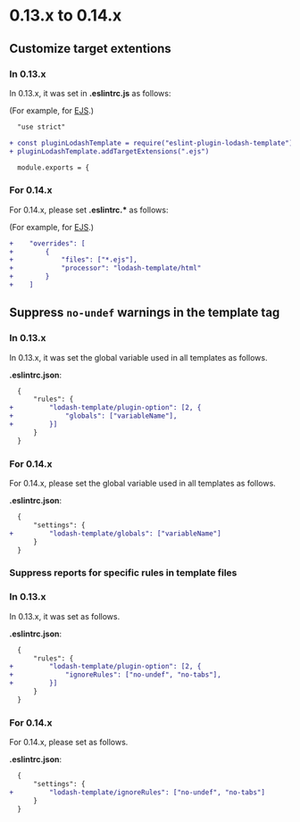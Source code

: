 # 0.13.x to 0.14.x

## Customize target extentions

### In 0.13.x

In 0.13.x, it was set in **.eslintrc.js** as follows:

(For example, for [EJS](http://ejs.co/).)

```diff
  "use strict"

+ const pluginLodashTemplate = require("eslint-plugin-lodash-template")
+ pluginLodashTemplate.addTargetExtensions(".ejs")

  module.exports = {
```

### For 0.14.x

For 0.14.x, please set **.eslintrc.\*** as follows:

(For example, for [EJS](http://ejs.co/).)

```diff
+    "overrides": [
+        {
+            "files": ["*.ejs"],
+            "processor": "lodash-template/html"
+        }
+    ]
```

## Suppress `no-undef` warnings in the template tag

### In 0.13.x

In 0.13.x, it was set the global variable used in all templates as follows.

**.eslintrc.json**:

```diff
  {
      "rules": {
+         "lodash-template/plugin-option": [2, {
+             "globals": ["variableName"],
+         }]
      }
  }
```

### For 0.14.x

For 0.14.x, please set the global variable used in all templates as follows.

**.eslintrc.json**:

```diff
  {
      "settings": {
+         "lodash-template/globals": ["variableName"]
      }
  }
```

### Suppress reports for specific rules in template files

### In 0.13.x

In 0.13.x, it was set as follows.

**.eslintrc.json**:

```diff
  {
      "rules": {
+         "lodash-template/plugin-option": [2, {
+             "ignoreRules": ["no-undef", "no-tabs"],
+         }]
      }
  }
```

### For 0.14.x

For 0.14.x, please set as follows.

**.eslintrc.json**:

```diff
  {
      "settings": {
+         "lodash-template/ignoreRules": ["no-undef", "no-tabs"]
      }
  }
```
